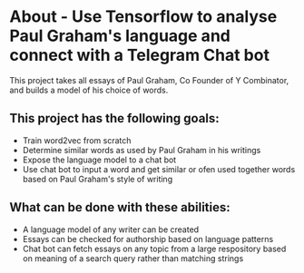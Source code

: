 # About - Use Tensorflow to analyse Paul Graham's language and connect with a Telegram Chat bot

This project takes all essays of Paul Graham, Co Founder of Y Combinator, and builds a model of his choice of words.

## This project has the following goals:
- Train word2vec from scratch 
- Determine similar words as used by Paul Graham in his writings
- Expose the language model to a chat bot
- Use chat bot to input a word and get similar or ofen used together words based on Paul Graham's style of writing

## What can be done with these abilities:
- A language model of any writer can be created
- Essays can be checked for authorship based on language patterns
- Chat bot can fetch essays on any topic from a large respository based on meaning of a search query rather than matching strings
